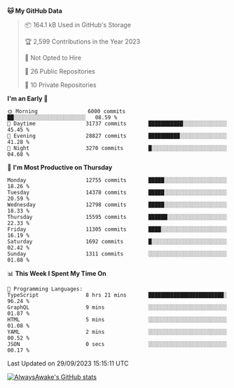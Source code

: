 <!--START_SECTION:waka-->
**🐱 My GitHub Data** 

> 📦 164.1 kB Used in GitHub's Storage 
 > 
> 🏆 2,599 Contributions in the Year 2023
 > 
> 🚫 Not Opted to Hire
 > 
> 📜 26 Public Repositories 
 > 
> 🔑 10 Private Repositories 
 > 
**I'm an Early 🐤** 

```text
🌞 Morning                6000 commits        ██░░░░░░░░░░░░░░░░░░░░░░░   08.59 % 
🌆 Daytime                31737 commits       ███████████░░░░░░░░░░░░░░   45.45 % 
🌃 Evening                28827 commits       ██████████░░░░░░░░░░░░░░░   41.28 % 
🌙 Night                  3270 commits        █░░░░░░░░░░░░░░░░░░░░░░░░   04.68 % 
```
📅 **I'm Most Productive on Thursday** 

```text
Monday                   12755 commits       █████░░░░░░░░░░░░░░░░░░░░   18.26 % 
Tuesday                  14378 commits       █████░░░░░░░░░░░░░░░░░░░░   20.59 % 
Wednesday                12798 commits       █████░░░░░░░░░░░░░░░░░░░░   18.33 % 
Thursday                 15595 commits       ██████░░░░░░░░░░░░░░░░░░░   22.33 % 
Friday                   11305 commits       ████░░░░░░░░░░░░░░░░░░░░░   16.19 % 
Saturday                 1692 commits        █░░░░░░░░░░░░░░░░░░░░░░░░   02.42 % 
Sunday                   1311 commits        ░░░░░░░░░░░░░░░░░░░░░░░░░   01.88 % 
```


📊 **This Week I Spent My Time On** 

```text
💬 Programming Languages: 
TypeScript               8 hrs 21 mins       ████████████████████████░   96.24 % 
GraphQL                  9 mins              ░░░░░░░░░░░░░░░░░░░░░░░░░   01.87 % 
HTML                     5 mins              ░░░░░░░░░░░░░░░░░░░░░░░░░   01.08 % 
YAML                     2 mins              ░░░░░░░░░░░░░░░░░░░░░░░░░   00.52 % 
JSON                     0 secs              ░░░░░░░░░░░░░░░░░░░░░░░░░   00.17 % 
```


 Last Updated on 29/09/2023 15:15:11 UTC
<!--END_SECTION:waka-->

[![AlwaysAwake's GitHub stats](https://github-readme-stats.vercel.app/api?username=AlwaysAwake&show_icons=true&theme=github_dark&count_private=true)](https://github.com/AlwaysAwake/AlwaysAwake)
